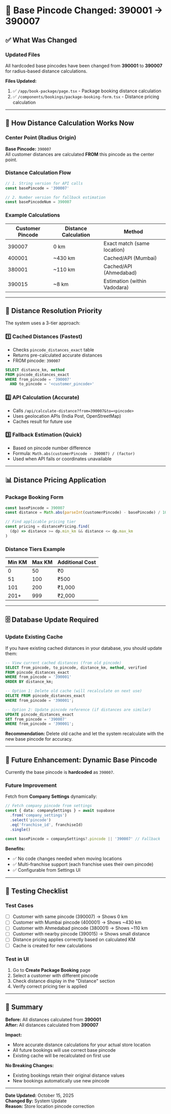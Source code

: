 # 📍 Base Pincode Changed: 390001 → 390007

## ✅ What Was Changed

### Updated Files
All hardcoded base pincodes have been changed from **390001** to **390007** for radius-based distance calculations.

**Files Updated:**
1. ✅ `/app/book-package/page.tsx` - Package booking distance calculation
2. ✅ `/components/bookings/package-booking-form.tsx` - Distance pricing calculation

---

## 🎯 How Distance Calculation Works Now

### Center Point (Radius Origin)
**Base Pincode:** `390007`  
All customer distances are calculated **FROM** this pincode as the center point.

### Distance Calculation Flow

```typescript
// 1. String version for API calls
const basePincode = '390007'

// 2. Number version for fallback estimation  
const basePincodeNum = 390007
```

### Example Calculations

| Customer Pincode | Distance Calculation | Method |
|-----------------|---------------------|--------|
| 390007 | 0 km | Exact match (same location) |
| 400001 | ~430 km | Cached/API (Mumbai) |
| 380001 | ~110 km | Cached/API (Ahmedabad) |
| 390015 | ~8 km | Estimation (within Vadodara) |

---

## 🔄 Distance Resolution Priority

The system uses a 3-tier approach:

### 1️⃣ **Cached Distances** (Fastest)
- Checks `pincode_distances_exact` table
- Returns pre-calculated accurate distances
- FROM pincode: `390007`

```sql
SELECT distance_km, method 
FROM pincode_distances_exact
WHERE from_pincode = '390007' 
  AND to_pincode = '<customer_pincode>'
```

### 2️⃣ **API Calculation** (Accurate)
- Calls `/api/calculate-distance?from=390007&to=<pincode>`
- Uses geolocation APIs (India Post, OpenStreetMap)
- Caches result for future use

### 3️⃣ **Fallback Estimation** (Quick)
- Based on pincode number difference
- Formula: `Math.abs(customerPincode - 390007) / (factor)`
- Used when API fails or coordinates unavailable

---

## 📊 Distance Pricing Application

### Package Booking Form
```typescript
const basePincode = 390007
const distance = Math.abs(parseInt(customerPincode) - basePincode) / 1000

// Find applicable pricing tier
const pricing = distancePricing.find(
  (dp) => distance >= dp.min_km && distance <= dp.max_km
)
```

### Distance Tiers Example
| Min KM | Max KM | Additional Cost |
|--------|--------|----------------|
| 0 | 50 | ₹0 |
| 51 | 100 | ₹500 |
| 101 | 200 | ₹1,000 |
| 201+ | 999 | ₹2,000 |

---

## 🗄️ Database Update Required

### Update Existing Cache
If you have existing cached distances in your database, you should update them:

```sql
-- View current cached distances (from old pincode)
SELECT from_pincode, to_pincode, distance_km, method, verified
FROM pincode_distances_exact
WHERE from_pincode = '390001'
ORDER BY distance_km;

-- Option 1: Delete old cache (will recalculate on next use)
DELETE FROM pincode_distances_exact
WHERE from_pincode = '390001';

-- Option 2: Update pincode reference (if distances are similar)
UPDATE pincode_distances_exact
SET from_pincode = '390007'
WHERE from_pincode = '390001';
```

**Recommendation:** Delete old cache and let the system recalculate with the new base pincode for accuracy.

---

## 🚀 Future Enhancement: Dynamic Base Pincode

Currently the base pincode is **hardcoded** as `390007`. 

### Future Improvement
Fetch from **Company Settings** dynamically:

```typescript
// Fetch company pincode from settings
const { data: companySettings } = await supabase
  .from('company_settings')
  .select('pincode')
  .eq('franchise_id', franchiseId)
  .single()

const basePincode = companySettings?.pincode || '390007' // Fallback
```

**Benefits:**
- ✅ No code changes needed when moving locations
- ✅ Multi-franchise support (each franchise uses their own pincode)
- ✅ Configurable from Settings UI

---

## 📝 Testing Checklist

### Test Cases
- [ ] Customer with same pincode (390007) → Shows 0 km
- [ ] Customer with Mumbai pincode (400001) → Shows ~430 km
- [ ] Customer with Ahmedabad pincode (380001) → Shows ~110 km
- [ ] Customer with nearby pincode (390015) → Shows small distance
- [ ] Distance pricing applies correctly based on calculated KM
- [ ] Cache is created for new calculations

### Test in UI
1. Go to **Create Package Booking** page
2. Select a customer with different pincode
3. Check distance display in the "Distance" section
4. Verify correct pricing tier is applied

---

## 📍 Summary

**Before:** All distances calculated from **390001**  
**After:** All distances calculated from **390007**  

**Impact:**
- More accurate distance calculations for your actual store location
- All future bookings will use correct base pincode
- Existing cache will be recalculated on first use

**No Breaking Changes:**
- Existing bookings retain their original distance values
- New bookings automatically use new pincode

---

**Date Updated:** October 15, 2025  
**Changed By:** System Update  
**Reason:** Store location pincode correction

